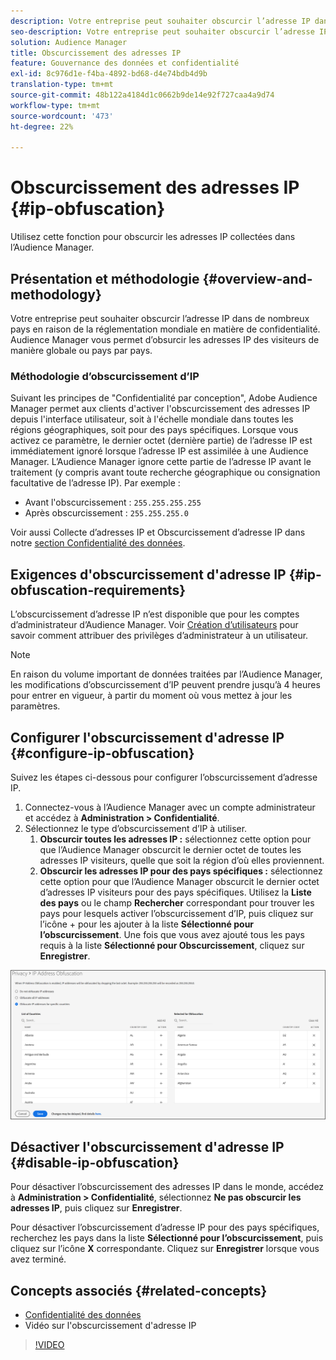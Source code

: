 ```yaml
---
description: Votre entreprise peut souhaiter obscurcir l’adresse IP dans de nombreux pays en raison de la réglementation mondiale en matière de confidentialité. Audience Manager vous permet d’obsurcir les adresses IP des visiteurs de manière globale ou pays par pays.
seo-description: Votre entreprise peut souhaiter obscurcir l’adresse IP dans de nombreux pays en raison de la réglementation mondiale en matière de confidentialité. Audience Manager vous permet d’obsurcir les adresses IP des visiteurs de manière globale ou pays par pays.
solution: Audience Manager
title: Obscurcissement des adresses IP
feature: Gouvernance des données et confidentialité
exl-id: 8c976d1e-f4ba-4892-bd68-d4e74bdb4d9b
translation-type: tm+mt
source-git-commit: 48b122a4184d1c0662b9de14e92f727caa4a9d74
workflow-type: tm+mt
source-wordcount: '473'
ht-degree: 22%

---
```


# Obscurcissement des adresses IP {#ip-obfuscation}

Utilisez cette fonction pour obscurcir les adresses IP collectées dans l’Audience Manager.

## Présentation et méthodologie {#overview-and-methodology}

Votre entreprise peut souhaiter obscurcir l’adresse IP dans de nombreux pays en raison de la réglementation mondiale en matière de confidentialité. Audience Manager vous permet d’obsurcir les adresses IP des visiteurs de manière globale ou pays par pays.

### Méthodologie d’obscurcissement d’IP

Suivant les principes de &quot;Confidentialité par conception&quot;, Adobe Audience Manager permet aux clients d&#39;activer l&#39;obscurcissement des adresses IP depuis l&#39;interface utilisateur, soit à l&#39;échelle mondiale dans toutes les régions géographiques, soit pour des pays spécifiques. Lorsque vous activez ce paramètre, le dernier octet (dernière partie) de l’adresse IP est immédiatement ignoré lorsque l’adresse IP est assimilée à une Audience Manager. L’Audience Manager ignore cette partie de l’adresse IP avant le traitement (y compris avant toute recherche géographique ou consignation facultative de l’adresse IP). Par exemple :

* Avant l&#39;obscurcissement : `255.255.255.255`
* Après obscurcissement : `255.255.255.0`

Voir aussi Collecte d’adresses IP et Obscurcissement d’adresse IP dans notre [section Confidentialité des données](/help/using/overview/data-security-and-privacy/data-privacy.md).

## Exigences d&#39;obscurcissement d&#39;adresse IP {#ip-obfuscation-requirements}

L’obscurcissement d’adresse IP n’est disponible que pour les comptes d’administrateur d’Audience Manager. Voir [Création d’utilisateurs](/help/using/features/administration/administration-overview.md#create-users) pour savoir comment attribuer des privilèges d’administrateur à un utilisateur.

>[!NOTE]
>
> En raison du volume important de données traitées par l’Audience Manager, les modifications d’obscurcissement d’IP peuvent prendre jusqu’à 4 heures pour entrer en vigueur, à partir du moment où vous mettez à jour les paramètres.

## Configurer l&#39;obscurcissement d&#39;adresse IP {#configure-ip-obfuscation}

Suivez les étapes ci-dessous pour configurer l’obscurcissement d’adresse IP.

1. Connectez-vous à l’Audience Manager avec un compte administrateur et accédez à **Administration > Confidentialité**.
2. Sélectionnez le type d’obscurcissement d’IP à utiliser.
   1. **Obscurcir toutes les adresses IP :** sélectionnez cette option pour que l’Audience Manager obscurcit le dernier octet de toutes les adresses IP visiteurs, quelle que soit la région d’où elles proviennent.
   2. **Obscurcir les adresses IP pour des pays spécifiques :** sélectionnez cette option pour que l’Audience Manager obscurcit le dernier octet d’adresses IP visiteurs pour des pays spécifiques. Utilisez la **Liste des pays** ou le champ **Rechercher** correspondant pour trouver les pays pour lesquels activer l’obscurcissement d’IP, puis cliquez sur l’icône + pour les ajouter à la liste **Sélectionné pour l’obscurcissement**. Une fois que vous avez ajouté tous les pays requis à la liste **Sélectionné pour Obscurcissement**, cliquez sur **Enregistrer**.

![](assets/ip-obfuscation.png)

## Désactiver l&#39;obscurcissement d&#39;adresse IP {#disable-ip-obfuscation}

Pour désactiver l’obscurcissement des adresses IP dans le monde, accédez à **Administration > Confidentialité**, sélectionnez **Ne pas obscurcir les adresses IP**, puis cliquez sur **Enregistrer**.

Pour désactiver l’obscurcissement d’adresse IP pour des pays spécifiques, recherchez les pays dans la liste **Sélectionné pour l’obscurcissement**, puis cliquez sur l’icône **X** correspondante. Cliquez sur **Enregistrer** lorsque vous avez terminé.

## Concepts associés {#related-concepts}

* [Confidentialité des données](/help/using/overview/data-security-and-privacy/data-privacy.md)
* Vidéo sur l&#39;obscurcissement d&#39;adresse IP
>[!VIDEO](https://video.tv.adobe.com/v/27218/)
